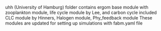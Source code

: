 uhh (University of Hamburg) folder contains ergom base module with zooplankton module, life cycle module by Lee, and carbon cycle included CLC module by Hinners, Halogen module, Phy_feedback module 
These modules are updated for setting up simulations with fabm.yaml file
